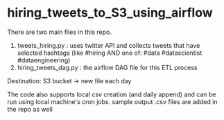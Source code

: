 # hiring_tweets_to_S3_using_airflow

There are two main files in this repo.
1. tweets_hiring.py : uses twitter API and collects tweets that have selected hashtags (like #hiring AND one of: #data #datascientist #dataengineering)
2. hiring_tweets_dag.py : the airflow DAG file for this ETL process

Destination: S3 bucket -> new file each day

The code also supports local csv creation (and daily append) and can be run using local machine's cron jobs. sample output .csv files are added in the repo as well

